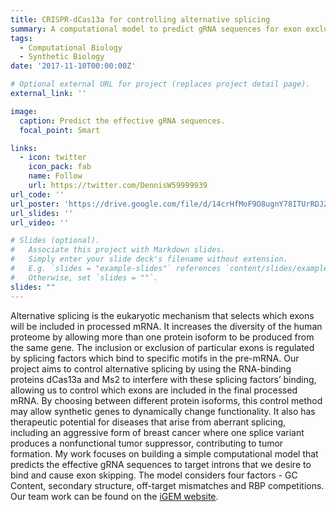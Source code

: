 ```yaml
---
title: CRISPR-dCas13a for controlling alternative splicing
summary: A computational model to predict gRNA sequences for exon exclusion
tags:
  - Computational Biology
  - Synthetic Biology
date: '2017-11-10T00:00:00Z'

# Optional external URL for project (replaces project detail page).
external_link: ''

image:
  caption: Predict the effective gRNA sequences. 
  focal_point: Smart

links:
  - icon: twitter
    icon_pack: fab
    name: Follow
    url: https://twitter.com/DennisW59999939
url_code: ''
url_poster: 'https://drive.google.com/file/d/14crHfMoF9O8ugnY78ITUrRDJZ4tUOmQV/view?usp=sharing'
url_slides: ''
url_video: ''

# Slides (optional).
#   Associate this project with Markdown slides.
#   Simply enter your slide deck's filename without extension.
#   E.g. `slides = "example-slides"` references `content/slides/example-slides.md`.
#   Otherwise, set `slides = ""`.
slides: ""
---
```


Alternative splicing is the eukaryotic mechanism that selects which exons will be included in processed mRNA. It increases the diversity of the human proteome by allowing more than one protein isoform to be produced from the same gene. The inclusion or exclusion of particular exons is regulated by splicing factors which bind to specific motifs in the pre-mRNA. Our project aims to control alternative splicing by using the RNA-binding proteins dCas13a and Ms2 to interfere with these splicing factors’ binding, allowing us to control which exons are included in the final processed mRNA. By choosing between different protein isoforms, this control method may allow synthetic genes to dynamically change functionality. It also has therapeutic potential for diseases that arise from aberrant splicing, including an aggressive form of breast cancer where one splice variant produces a nonfunctional tumor suppressor, contributing to tumor formation. My work focuses on building a simple computational model that predicts the effective gRNA sequences to target introns that we desire to bind and cause exon skipping. The model considers four factors - GC Content, secondary structure, off-target mismatches and RBP competitions. Our team work can be found on the [iGEM website](https://2017.igem.org/Team:MIT).